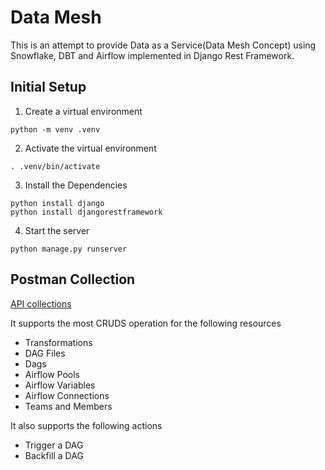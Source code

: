 # Data Mesh

This is an attempt to provide Data as a Service(Data Mesh Concept) using Snowflake, DBT and Airflow implemented in Django Rest Framework.


## Initial Setup

1. Create a virtual environment
```
python -m venv .venv
```

2. Activate the virtual environment
```
. .venv/bin/activate
```

3. Install the Dependencies
```
python install django
python install djangorestframework 
```

4. Start the server
```
python manage.py runserver
```

## Postman Collection

[API collections](https://api.postman.com/collections/2394978-6a0c132d-c844-422a-aaa2-29abf2d1f1a0?access_key=PMAT-01GXS2F64NEQMD09MNY2285395)

It supports the most CRUDS operation for the following resources
- Transformations
- DAG Files
- Dags
- Airflow Pools
- Airflow Variables
- Airflow Connections
- Teams and Members

It also supports the following actions
- Trigger a DAG
- Backfill a DAG
